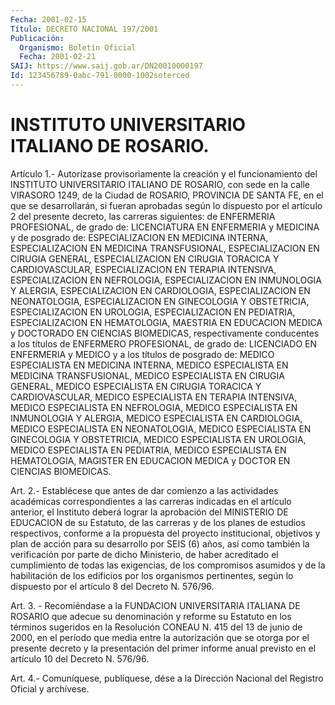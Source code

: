 ```yaml
---
Fecha: 2001-02-15
Título: DECRETO NACIONAL 197/2001
Publicación:
  Organismo: Boletín Oficial
  Fecha: 2001-02-21
SAIJ: https://www.saij.gob.ar/DN20010000197
Id: 123456789-0abc-791-0000-1002soterced
---
```

# INSTITUTO UNIVERSITARIO ITALIANO DE ROSARIO.

<a id="1"></a>
Artículo 1.- Autorízase provisoriamente la creación y el funcionamiento del INSTITUTO UNIVERSITARIO ITALIANO DE ROSARIO, con sede en  la calle VIRASORO 1249, de la Ciudad de ROSARIO, PROVINCIA DE SANTA FE,  en el que se desarrollarán, si fueran aprobadas según lo dispuesto por  el  artículo 2 del presente decreto, las carreras siguientes: de ENFERMERIA PROFESIONAL, de grado de: LICENCIATURA EN ENFERMERIA y MEDICINA y de posgrado de: ESPECIALIZACION EN MEDICINA INTERNA, ESPECIALIZACION EN MEDICINA TRANSFUSIONAL, ESPECIALIZACION EN  CIRUGIA  GENERAL,  ESPECIALIZACION    EN   CIRUGIA  TORACICA  Y CARDIOVASCULAR, ESPECIALIZACION EN TERAPIA INTENSIVA, ESPECIALIZACION  EN NEFROLOGIA, ESPECIALIZACION  EN  INMUNOLOGIA  Y ALERGIA,  ESPECIALIZACION    EN   CARDIOLOGIA,  ESPECIALIZACION  EN NEONATOLOGIA,  ESPECIALIZACION  EN  GINECOLOGIA    Y   OBSTETRICIA, ESPECIALIZACION    EN    UROLOGIA,  ESPECIALIZACION  EN  PEDIATRIA, ESPECIALIZACION EN HEMATOLOGIA,  MAESTRIA  EN  EDUCACION  MEDICA  y DOCTORADO EN CIENCIAS BIOMEDICAS, respectivamente conducentes a los títulos  de  ENFERMERO  PROFESIONAL,  de  grado  de:  LICENCIADO EN ENFERMERIA  y  MEDICO  y  a  los  títulos  de  posgrado  de: MEDICO ESPECIALISTA  EN  MEDICINA INTERNA, MEDICO ESPECIALISTA EN MEDICINA TRANSFUSIONAL,  MEDICO  ESPECIALISTA  EN  CIRUGIA  GENERAL,  MEDICO ESPECIALISTA  EN  CIRUGIA    TORACICA    Y  CARDIOVASCULAR,  MEDICO ESPECIALISTA  EN  TERAPIA  INTENSIVA,  MEDICO    ESPECIALISTA    EN NEFROLOGIA,  MEDICO  ESPECIALISTA  EN INMUNOLOGIA Y ALERGIA, MEDICO ESPECIALISTA EN CARDIOLOGIA, MEDICO  ESPECIALISTA  EN NEONATOLOGIA, MEDICO ESPECIALISTA EN GINECOLOGIA Y OBSTETRICIA, MEDICO ESPECIALISTA EN UROLOGIA, MEDICO ESPECIALISTA EN PEDIATRIA,  MEDICO ESPECIALISTA  EN HEMATOLOGIA, MAGISTER EN EDUCACION MEDICA y DOCTOR EN CIENCIAS BIOMEDICAS.

<a id="2"></a>
Art. 2.- Establécese que antes de  dar  comienzo a las actividades académicas correspondientes a las carreras indicadas en el artículo anterior, el Instituto deberá lograr la aprobación  del  MINISTERIO DE  EDUCACION  de  su Estatuto, de las carreras y de los planes  de estudios  respectivos,    conforme  a  la  propuesta  del  proyecto institucional, objetivos y  plan  de  acción para su desarrollo por SEIS (6) años, así como también la verificación  por parte de dicho Ministerio,  de  haber  acreditado  el  cumplimiento de  todas  las exigencias, de los compromisos asumidos y de la habilitación de los edificios por los organismos pertinentes, según lo dispuesto por el artículo 8 del Decreto N. 576/96.

<a id="3"></a>
Art.  3. -  Recomiéndase a la FUNDACION UNIVERSITARIA  ITALIANA  DE ROSARIO que adecue  su  denominación  y  reforme su Estatuto en los términos sugeridos en la Resolución CONEAU N. 415 del 13 de junio de 2000, en el período que media entre la autorización  que  se otorga por el presente decreto y la presentación del primer informe  anual previsto en el artículo 10 del Decreto N. 576/96.

<a id="4"></a>
Art. 4.- Comuníquese, publíquese, dése a la Dirección Nacional  del Registro Oficial y archívese.
